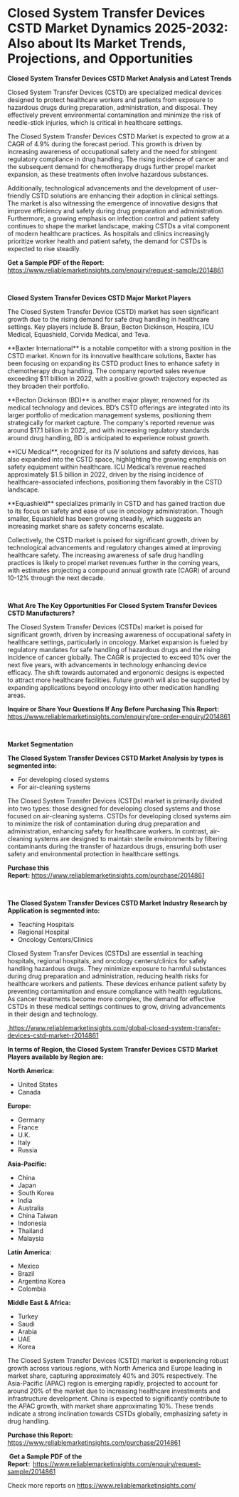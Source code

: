<p><h1>Closed System Transfer Devices CSTD Market Dynamics 2025-2032: Also about Its Market Trends, Projections, and Opportunities</h1></p><p><strong>Closed System Transfer Devices CSTD Market Analysis and Latest Trends</strong></p>
<p><p>Closed System Transfer Devices (CSTD) are specialized medical devices designed to protect healthcare workers and patients from exposure to hazardous drugs during preparation, administration, and disposal. They effectively prevent environmental contamination and minimize the risk of needle-stick injuries, which is critical in healthcare settings.</p><p>The Closed System Transfer Devices CSTD Market is expected to grow at a CAGR of 4.9% during the forecast period. This growth is driven by increasing awareness of occupational safety and the need for stringent regulatory compliance in drug handling. The rising incidence of cancer and the subsequent demand for chemotherapy drugs further propel market expansion, as these treatments often involve hazardous substances.</p><p>Additionally, technological advancements and the development of user-friendly CSTD solutions are enhancing their adoption in clinical settings. The market is also witnessing the emergence of innovative designs that improve efficiency and safety during drug preparation and administration. Furthermore, a growing emphasis on infection control and patient safety continues to shape the market landscape, making CSTDs a vital component of modern healthcare practices. As hospitals and clinics increasingly prioritize worker health and patient safety, the demand for CSTDs is expected to rise steadily.</p></p>
<p><strong>Get a Sample PDF of the Report:&nbsp;</strong> <a href="https://www.reliablemarketinsights.com/enquiry/request-sample/2014861?utm_campaign=2951&utm_medium=2&utm_source=Github&utm_content=ia&utm_term=04032025&utm_id=closed-system-transfer-devices-cstd">https://www.reliablemarketinsights.com/enquiry/request-sample/2014861</a></p>
<p>&nbsp;</p>
<p><strong>Closed System Transfer Devices CSTD Major Market Players</strong></p>
<p><p>The Closed System Transfer Device (CSTD) market has seen significant growth due to the rising demand for safe drug handling in healthcare settings. Key players include B. Braun, Becton Dickinson, Hospira, ICU Medical, Equashield, Corvida Medical, and Teva.</p><p>**Baxter International** is a notable competitor with a strong position in the CSTD market. Known for its innovative healthcare solutions, Baxter has been focusing on expanding its CSTD product lines to enhance safety in chemotherapy drug handling. The company reported sales revenue exceeding $11 billion in 2022, with a positive growth trajectory expected as they broaden their portfolio.</p><p>**Becton Dickinson (BD)** is another major player, renowned for its medical technology and devices. BD’s CSTD offerings are integrated into its larger portfolio of medication management systems, positioning them strategically for market capture. The company's reported revenue was around $17.1 billion in 2022, and with increasing regulatory standards around drug handling, BD is anticipated to experience robust growth.</p><p>**ICU Medical**, recognized for its IV solutions and safety devices, has also expanded into the CSTD space, highlighting the growing emphasis on safety equipment within healthcare. ICU Medical’s revenue reached approximately $1.5 billion in 2022, driven by the rising incidence of healthcare-associated infections, positioning them favorably in the CSTD landscape.</p><p>**Equashield** specializes primarily in CSTD and has gained traction due to its focus on safety and ease of use in oncology administration. Though smaller, Equashield has been growing steadily, which suggests an increasing market share as safety concerns escalate.</p><p>Collectively, the CSTD market is poised for significant growth, driven by technological advancements and regulatory changes aimed at improving healthcare safety. The increasing awareness of safe drug handling practices is likely to propel market revenues further in the coming years, with estimates projecting a compound annual growth rate (CAGR) of around 10-12% through the next decade.</p></p>
<p>&nbsp;</p>
<p><strong>What Are The Key Opportunities For Closed System Transfer Devices CSTD Manufacturers?</strong></p>
<p><p>The Closed System Transfer Devices (CSTDs) market is poised for significant growth, driven by increasing awareness of occupational safety in healthcare settings, particularly in oncology. Market expansion is fueled by regulatory mandates for safe handling of hazardous drugs and the rising incidence of cancer globally. The CAGR is projected to exceed 10% over the next five years, with advancements in technology enhancing device efficacy. The shift towards automated and ergonomic designs is expected to attract more healthcare facilities. Future growth will also be supported by expanding applications beyond oncology into other medication handling areas.</p></p>
<p><strong>Inquire or Share Your Questions If Any Before Purchasing This Report:</strong> <a href="https://www.reliablemarketinsights.com/enquiry/pre-order-enquiry/2014861?utm_campaign=2951&utm_medium=2&utm_source=Github&utm_content=ia&utm_term=04032025&utm_id=closed-system-transfer-devices-cstd">https://www.reliablemarketinsights.com/enquiry/pre-order-enquiry/2014861</a></p>
<p>&nbsp;</p>
<p><strong>Market Segmentation</strong></p>
<p><strong>The Closed System Transfer Devices CSTD Market Analysis by types is segmented into:</strong></p>
<p><ul><li>For developing closed systems</li><li>For air-cleaning systems</li></ul></p>
<p><p>The Closed System Transfer Devices (CSTDs) market is primarily divided into two types: those designed for developing closed systems and those focused on air-cleaning systems. CSTDs for developing closed systems aim to minimize the risk of contamination during drug preparation and administration, enhancing safety for healthcare workers. In contrast, air-cleaning systems are designed to maintain sterile environments by filtering contaminants during the transfer of hazardous drugs, ensuring both user safety and environmental protection in healthcare settings.</p></p>
<p><strong>Purchase this Report:&nbsp;</strong><a href="https://www.reliablemarketinsights.com/purchase/2014861?utm_campaign=2951&utm_medium=2&utm_source=Github&utm_content=ia&utm_term=04032025&utm_id=closed-system-transfer-devices-cstd">https://www.reliablemarketinsights.com/purchase/2014861</a></p>
<p>&nbsp;</p>
<p><strong>The Closed System Transfer Devices CSTD Market Industry Research by Application is segmented into:</strong></p>
<p><ul><li>Teaching Hospitals</li><li>Regional Hospital</li><li>Oncology Centers/Clinics</li></ul></p>
<p><p>Closed System Transfer Devices (CSTDs) are essential in teaching hospitals, regional hospitals, and oncology centers/clinics for safely handling hazardous drugs. They minimize exposure to harmful substances during drug preparation and administration, reducing health risks for healthcare workers and patients. These devices enhance patient safety by preventing contamination and ensure compliance with health regulations. As cancer treatments become more complex, the demand for effective CSTDs in these medical settings continues to grow, driving advancements in their design and technology.</p></p>
<p><a href="https://www.reliablemarketinsights.com/global-closed-system-transfer-devices-cstd-market-r2014861?utm_campaign=2951&utm_medium=2&utm_source=Github&utm_content=ia&utm_term=04032025&utm_id=closed-system-transfer-devices-cstd">&nbsp;https://www.reliablemarketinsights.com/global-closed-system-transfer-devices-cstd-market-r2014861</a></p>
<p><strong>In terms of Region, the Closed System Transfer Devices CSTD Market Players available by Region are:</strong></p>
<p>
    <p> <strong> North America: </strong>
        <ul>
            <li>United States</li>
            <li>Canada</li>
        </ul>
        </p> 
    <p> <strong> Europe: </strong>
        <ul>
            <li>Germany</li>
            <li>France</li>
            <li>U.K.</li>
            <li>Italy</li>
            <li>Russia</li>
        </ul>
        </p> 
    <p> <strong> Asia-Pacific: </strong>
        <ul>
            <li>China</li>
            <li>Japan</li>
            <li>South Korea</li>
            <li>India</li>
            <li>Australia</li>
            <li>China Taiwan</li>
            <li>Indonesia</li>
            <li>Thailand</li>
            <li>Malaysia</li>
        </ul>
        </p> 
    <p> <strong> Latin America: </strong>
        <ul>
            <li>Mexico</li>
            <li>Brazil</li>
            <li>Argentina Korea</li>
            <li>Colombia</li>
        </ul>
        </p> 
    <p> <strong> Middle East & Africa: </strong>
        <ul>
            <li>Turkey</li>
            <li>Saudi</li>
            <li>Arabia</li>
            <li>UAE</li>
            <li>Korea</li>
        </ul>
    </p>
    </p>
<p><p>The Closed System Transfer Devices (CSTD) market is experiencing robust growth across various regions, with North America and Europe leading in market share, capturing approximately 40% and 30% respectively. The Asia-Pacific (APAC) region is emerging rapidly, projected to account for around 20% of the market due to increasing healthcare investments and infrastructure development. China is expected to significantly contribute to the APAC growth, with market share approximating 10%. These trends indicate a strong inclination towards CSTDs globally, emphasizing safety in drug handling.</p></p>
<p><strong>Purchase this Report: </strong><a href="https://www.reliablemarketinsights.com/purchase/2014861?utm_campaign=2951&utm_medium=2&utm_source=Github&utm_content=ia&utm_term=04032025&utm_id=closed-system-transfer-devices-cstd">https://www.reliablemarketinsights.com/purchase/2014861</a></p>
<p>&nbsp;<strong>Get a Sample PDF of the Report:&nbsp;&nbsp;</strong><a href="https://www.reliablemarketinsights.com/enquiry/request-sample/2014861?utm_campaign=2951&utm_medium=2&utm_source=Github&utm_content=ia&utm_term=04032025&utm_id=closed-system-transfer-devices-cstd">https://www.reliablemarketinsights.com/enquiry/request-sample/2014861</a></p>
<p><strong></strong></p>
<p>Check more reports on <a href="https://www.reliablemarketinsights.com/?utm_campaign=2951&utm_medium=2&utm_source=Github&utm_content=ia&utm_term=04032025&utm_id=closed-system-transfer-devices-cstd">https://www.reliablemarketinsights.com/</a></p>